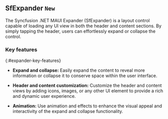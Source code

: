 ## SfExpander `New`

The Syncfusion .NET MAUI Expander (SfExpander) is a layout control capable of loading any UI view in both the header and content sections. By simply tapping the header, users can effortlessly expand or collapse the control.

### Key features

{:#expander-key-features}

* **Expand and collapse:** Easily expand the content to reveal more information or collapse it to conserve space within the user interface.

* **Header and content customization:** Customize the header and content views by adding icons, images, or any other UI element to provide a rich and dynamic user experience.

* **Animation:** Use animation and effects to enhance the visual appeal and interactivity of the expand and collapse functionality.
